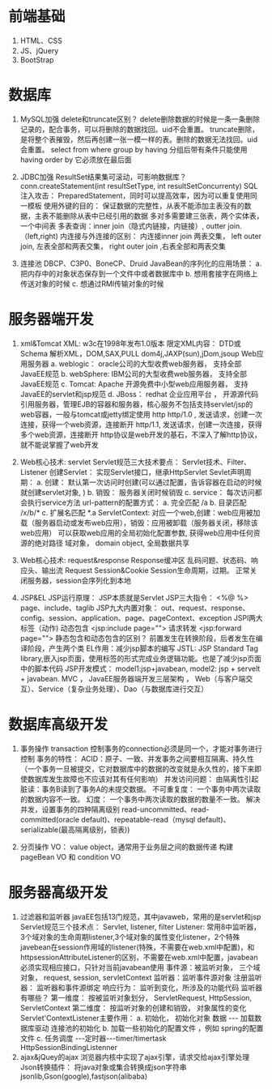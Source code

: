 # 前端基础
  1. HTML、CSS
  2. JS、jQuery
  3. BootStrap
# 数据库
  1. MySQL加强
    delete和truncate区别？
      delete删除数据的时候是一条一条删除记录的，配合事务，可以将删除的数据找回。uid不会重置。
      truncate删除，是将整个表摧毁，然后再创建一张一模一样的表。删除的数据无法找回。uid会重置。
    select 
    from
    where
    group by 
    having 分组后带有条件只能使用having
    order by 它必须放在最后面

  2. JDBC加强
    ResultSet结果集可滚动，可影响数据库？
    conn.createStatement(int resultSetType, int resultSetConcurrenty)
    SQL注入攻击： PreparedStatement，同时可以提高效率，因为可以重复使用同一模板
    使用外键的目的： 保证数据的完整性，从表不能添加主表没有的数据，主表不能删除从表中已经引用的数据
    多对多需要建三张表，两个实体表，一个中间表
    多表查询：inner join（隐式内链接，内链接）, outter join.（left,right)
    内连接与外连接的区别： 内连接inner join 两表交集，  left outer join, 左表全部和两表交集，  right outer join ,右表全部和两表交集

  3. 连接池
    DBCP、C3P0、BoneCP、Druid
    JavaBean的序列化的应用场景：
      a. 把内存中的对象状态保存到一个文件中或者数据库中
      b. 想用套接字在网络上传送对象的时候
      c. 想通过RMI传输对象的时候

# 服务器端开发
  1. xml&Tomcat
    XML: w3c在1998年发布1.0版本
    限定XML内容：
      DTD或Schema
    解析XML，DOM,SAX,PULL
      dom4j,JAXP(sun),jDom,jsoup
    Web应用服务器
      a. weblogic： oracle公司的大型收费web服务器， 支持全部JavaEE规范
      b. webSphere: IBM公司的大型收费web服务器， 支持全部JavaEE规范
      c. Tomcat: Apache 开源免费中小型web应用服务器， 支持JavaEE的servlet和jsp规范
      d. JBoss： redhat 企业应用平台 ， 开源源代码引用服务器，管理EJB的容器和服务器，核心服务不包括支持servlet/jsp的web容器，一般与tomcat或jetty绑定使用
    http
      http/1.0 , 发送请求，创建一次连接，获得一个web资源，连接断开
      http/1.1, 发送请求，创建一次连接，获得多个web资源，连接断开
      http协议是web开发的基石，不深入了解http协议，就不能说掌握了web开发
      
  2. Web核心技术: servlet
    Servlet规范三大技术要点： Servlet技术、Filter、Listener
    创建Servlet： 实现Servlet接口，继承HttpServlet
    Sevlet声明周期：
      a. 创建： 默认第一次访问时创建(可以通过配置，告诉容器在启动的时候就创建servlet对象, <load-on-startup>)
      b. 销毁： 服务器关闭时候销毁
      c. service： 每次访问都会执行service方法
    url-pattern的配置方式：
      a. 完全匹配  /a
      b. 目录匹配  /x/b/*
      c. 扩展名匹配 *.a
    ServletContext: 对应一个web,创建：web应用被加载（服务器启动或发布web应用），销毁：应用被卸载（服务器关闭，移除该web应用）
      可以获取web应用的全局初始化配置参数, <context-param><param-name><param-value>
      获得web应用中任何资源的绝对路径
      域对象， domain object, 全局数据共享

  3. Web核心技术: request&response
    Response缓冲区
      乱码问题、状态码、响应头、输出流
    Request
    Session&Cookie
    Session生命周期，过期。 正常关闭服务器，session会序列化到本地
    
  4. JSP&EL
    JSP运行原理： JSP本质就是Servlet
    JSP三大指令： <%@ %>
      page、include、taglib
    JSP九大内置对象：
      out、request、response、config、session、application、page、pageContext、exception
    JSPl两大标签（动作)
      动态包含 <jsp:include page="">
      请求转发 <jsp:forward page="">
    静态包含和动态包含的区别？
      前置发生在转换阶段，后者发生在编译阶段，产生两个类
    EL作用：减少jsp脚本的编写
    JSTL: JSP Standard Tag library,嵌入jsp页面，使用标签的形式完成业务逻辑功能。也是了减少jsp页面中的脚本代码
    JSP开发模式： model1:jsp+javabean, model2: jsp + servelt + javabean. MVC ， JavaEE服务器端开发三层架构 ， Web（与客户端交互）、Service（复杂业务处理）、Dao（与数据库进行交互）

# 数据库高级开发
  1. 事务操作
    transaction
    控制事务的connection必须是同一个，才能对事务进行控制
    事务的特性：
      ACID：原子、一致、并发事务之间要相互隔离、持久性（一个事务一旦被提交，它对数据库中的数据的改变就是永久性的，接下来即使数据库发生故障也不应该对其有任何影响）
    并发访问问题： 由隔离性引起
      脏读：事务B读到了事务A的未提交数据。
      不可重复度： 一个事务中两次读取的数据内容不一致。
      幻度： 一个事务中两次读取的数据的数量不一致。
    解决并发，设置事务的四种隔离级别
      read-uncommitted、read-committed(oracle default)、repeatable-read（mysql default)、serializable(最高隔离级别，锁表))

  2. 分页操作
    VO： value object，通常用于业务层之间的数据传递
    构建pageBean VO 和 condition VO

# 服务器高级开发
  1. 过滤器和监听器
    javaEE包括13门规范，其中javaweb，常用的是servlet和jsp
    Servlet规范三个技术点：
      Servlet, listener, filter
    Listener: 常用8中监听器，3个域对象的生命周期listener,3个域对象的属性变化listener，2个特殊javebean在session作用域的listener(特殊，不需要在web.xml中配置)，和httpsessionAttributeListener的区别，不需要在web.xml中配置，javabean必须实现相应接口，只针对当前javabean使用
      事件源：被监听对象， 三个域对象， request, session, servletContext
      监听器：监听事件源对象
      注册监听器： 监听器和事件源绑定
      响应行为： 监听到变化，所涉及的功能代码
    监听器有哪些？
      第一维度： 按被监听对象划分， ServletRequest, HttpSession, ServletContext
      第二维度： 按监听对象的创建和销毁， 对象属性的变化
    Servlet'ContextListener主要作用：
      a. 初始化， 初始化对象 数据 --- 加载数据库驱动 连接池的初始化
      b. 加载一些初始化的配置文件 ，例如 spring的配置文件
      c. 任务调度 ---定时器---timer/timertask
    HttpSessionBindingListenner
  2. ajax&jQuey的ajax
    浏览器内核中实现了ajax引擎，请求交给ajax引擎处理
    Json转换插件： 将java对象或集合转换成json字符串
      jsonlib,Gson(google),fastjson(alibaba)
  